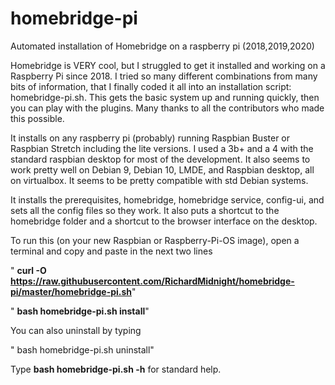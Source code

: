 # homebridge-pi
Automated installation of Homebridge on a raspberry pi  (2018,2019,2020)

Homebridge is VERY cool, but I struggled to get it installed and working on a Raspberry Pi since 2018. I tried so many different combinations from many bits of information, that I finally coded it all into an installation script:  homebridge-pi.sh.  This gets the basic system up and running quickly, then you can play with the plugins.  Many thanks to all the contributors who made this possible.

It installs on any raspberry pi (probably) running Raspbian Buster or Raspbian Stretch including the lite versions. I used a 3b+ and a 4 with the standard raspbian desktop for most of the development.  It also seems to work pretty well on Debian 9, Debian 10, LMDE, and Raspbian desktop, all on virtualbox.  It seems to be pretty compatible with std Debian systems.

It installs the prerequisites, homebridge, homebridge service, config-ui, and sets all the config files so they work.  It also puts a shortcut to the homebridge folder and a shortcut to the browser interface on the desktop.


To run this (on your new Raspbian or Raspberry-Pi-OS image), open a terminal and copy and paste in the next two lines

"   **curl -O https://raw.githubusercontent.com/RichardMidnight/homebridge-pi/master/homebridge-pi.sh**"
   
"   **bash homebridge-pi.sh install**"
   
   
You can also uninstall by typing

"   bash homebridge-pi.sh uninstall"
   
Type **bash homebridge-pi.sh -h**  for standard help.   
